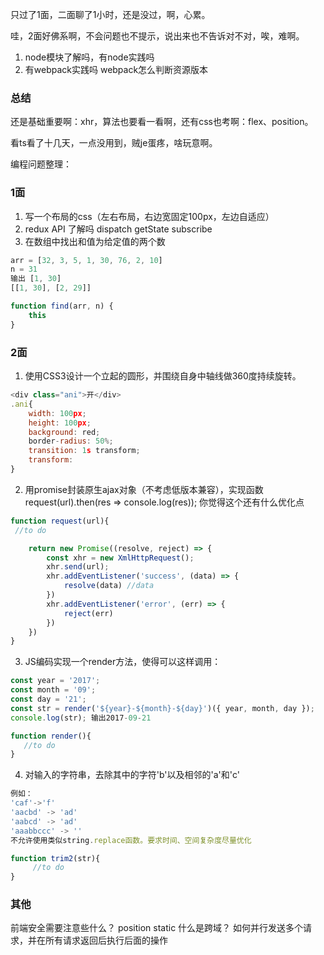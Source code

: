 只过了1面，二面聊了1小时，还是没过，啊，心累。

哇，2面好佛系啊，不会问题也不提示，说出来也不告诉对不对，唉，难啊。

1. node模块了解吗，有node实践吗
2. 有webpack实践吗 webpack怎么判断资源版本

### 总结

还是基础重要啊：xhr，算法也要看一看啊，还有css也考啊：flex、position。

看ts看了十几天，一点没用到，贼je蛋疼，啥玩意啊。

编程问题整理：

### 1面

1. 写一个布局的css（左右布局，右边宽固定100px，左边自适应）
2. redux API 了解吗 dispatch getState  subscribe
3. 在数组中找出和值为给定值的两个数

```js
arr = [32, 3, 5, 1, 30, 76, 2, 10]
n = 31
输出 [1, 30]
[[1, 30], [2, 29]]

function find(arr, n) {
    this
}
```

### 2面

1. 使用CSS3设计一个立起的圆形，并围绕自身中轴线做360度持续旋转。

```js
<div class="ani">开</div>
.ani{
    width: 100px;
    height: 100px;
    background: red;
    border-radius: 50%;
    transition: 1s transform;
    transform: 
}
```

2. 用promise封装原生ajax对象（不考虑低版本兼容），实现函数request(url).then(res => console.log(res));  你觉得这个还有什么优化点

```js
function request(url){
 //to do

    return new Promise((resolve, reject) => {
        const xhr = new XmlHttpRequest();
        xhr.send(url);
        xhr.addEventListener('success', (data) => {
            resolve(data) //data 
        })
        xhr.addEventListener('error', (err) => {
            reject(err)
        })
    })
}
```

3. JS编码实现一个render方法，使得可以这样调用：

```js
const year = '2017';
const month = '09';
const day = '21';
const str = render('${year}-${month}-${day}')({ year, month, day });
console.log(str); 输出2017-09-21

function render(){
   //to do 
}
```


4. 对输入的字符串，去除其中的字符'b'以及相邻的'a'和'c'

```js
例如：
'caf'->'f'
'aacbd' -> 'ad'
'aabcd' -> 'ad'
'aaabbccc' -> ''
不允许使用类似string.replace函数。要求时间、空间复杂度尽量优化

function trim2(str){
     //to do 
}
```

### 其他

前端安全需要注意些什么？
position  static
什么是跨域？
如何并行发送多个请求，并在所有请求返回后执行后面的操作

